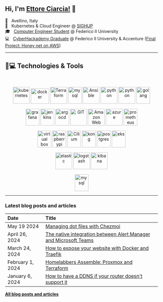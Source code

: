 
## Hi, I'm [Ettore Ciarcia!](https://ettoreciarcia.com) 👋

<!-- ABOUT_START -->
📌 &nbsp; Avellino, Italy  
💼 &nbsp; Kubernetes & Cloud Engineer @ [SIGHUP](https://sighup.io/)  
🎓 &nbsp; [Computer Engineer Student](https://www.unina.it/-/1483951-ingegneria-informatica) @ Federico II University <br>
💻 &nbsp; [CyberHackademy Graduate](https://academy.dieti.unina.it/index.php/cybersecurity-hackademy-it) @ Federico II University & Accenture ([Final Project: Honey net on AWS](https://www.youtube.com/watch?v=DDVL2ZiZcyg&t=4s))



___

## 🚀💻 Technologies & Tools

<br> 

<p align="center">
    <img src="https://www.vectorlogo.zone/logos/kubernetes/kubernetes-icon.svg" alt="kubernetes" width="55" height="55"/>
    <img src="https://www.vectorlogo.zone/logos/docker/docker-official.svg" alt="docker" width="60" height="50"/>
    <img src="https://www.vectorlogo.zone/logos/terraformio/terraformio-icon.svg" alt="Terraform" width="55" height="55"/>
    <img src="https://www.vectorlogo.zone/logos/linux/linux-icon.svg" alt="mysql" width="45" height="55"/>
    <img src="https://www.vectorlogo.zone/logos/ansible/ansible-icon.svg" alt="Ansible" width="55" height="55"/>
    <img src="https://www.vectorlogo.zone/logos/vagrantup/vagrantup-icon.svg" alt="python" width="55" height="55"/>
    <img src="https://www.vectorlogo.zone/logos/python/python-icon.svg" alt="python" width="55" height="55"/>
    <img src="https://www.vectorlogo.zone/logos/golang/golang-icon.svg" alt="golang" width="45" height="55"/>
</p>
<p align="center">
    <img src="https://www.vectorlogo.zone/logos/grafana/grafana-icon.svg" alt="grafana" width="45" height="55"/>
    <img src="https://www.vectorlogo.zone/logos/jenkins/jenkins-icon.svg" alt="jenkins" width="45" height="55"/>
    <img src="https://www.vectorlogo.zone/logos/argoprojio/argoprojio-icon.svg" alt="argocd" width="45" height="55"/>
    <img src="https://www.vectorlogo.zone/logos/git-scm/git-scm-icon.svg" alt="GIT" width="55" height="55"/> 
    <img src="https://www.vectorlogo.zone/logos/amazon_aws/amazon_aws-icon.svg" alt="Amazon Web Services" width="55" height="55"/>
    <img src="https://www.vectorlogo.zone/logos/microsoft_azure/microsoft_azure-icon.svg" alt="azure" width="55" height="55"/>
    <img src="https://www.vectorlogo.zone/logos/prometheusio/prometheusio-icon.svg" alt="prometheus" width="45" height="55"/>
</p>
<p align="center">
    <img src="https://www.vectorlogo.zone/logos/virtualbox/virtualbox-icon.svg" alt="virtual box" width="45" height="55"/>
    <img src="https://www.vectorlogo.zone/logos/raspberrypi/raspberrypi-icon.svg" alt="raspberrypi" width="45" height="55"/>
    <img src="https://www.vectorlogo.zone/logos/ciliumio/ciliumio-icon.svg" alt="Cilium" width="45" height="55"/>
    <!-- <img src="https://www.vectorlogo.zone/logos/containerdio/containerdio-icon.svg" alt="containerd" width="45" height="55"/> -->
    <img src="https://www.vectorlogo.zone/logos/konghq/konghq-icon.svg" alt="kong" width="45" height="55"/>
    <img src="https://www.vectorlogo.zone/logos/postgresql/postgresql-icon.svg" alt="postgres" width="45" height="55"/>
    <img src="https://www.vectorlogo.zone/logos/amazon_eks/amazon_eks-icon.svg" alt="eks" width="45" height="55"/>
</p>
<p align="center">
    <img src="https://www.vectorlogo.zone/logos/elastic/elastic-icon.svg" alt="elastic" width="55" height="55"/>
    <img src="https://www.vectorlogo.zone/logos/elasticco_logstash/elasticco_logstash-icon.svg" alt="logstash" width="55" height="55"/>
    <img src="https://www.vectorlogo.zone/logos/elasticco_kibana/elasticco_kibana-icon.svg" alt="kibana" width="55" height="55"/>
</p>
<p align="center">
    <img src="https://www.vectorlogo.zone/logos/nginx/nginx-icon.svg" alt="mysql" width="45" height="55"/>
</p>

___

### Latest blog posts and articles

| Date          | Title |
|:--------------|:------|
| May 19 2024 | [Managing dot files with Chezmoi](https://ettoreciarcia.com/posts/21-managing-dot-files-with-chezmoi/) | 
| April 26, 2024 | [The native integration between Alert Manager and Microsoft Teams](https://ettoreciarcia.com/posts/20-native-integration-alertmanager-msteams/) | 
| March 24, 2024 | [How to expose your website with Docker and Traefik](https://ettoreciarcia.com/posts/19-how-to-self-host-your-website/) | 
| February 1, 2024 | [Homelabbers Assemble: Proxmox and Terraform](https://ettoreciarcia.com/posts/18-homelabbers-assemble/) | 
| January 6, 2024 | [How to have a DDNS if your router doesn't support it](https://ettoreciarcia.com/posts/17-ddns-without-ddns/) |


[**All blog posts and articles**](https://ettoreciarcia.com/posts/)



<!-- [![Anurag's GitHub stats](https://github-readme-stats.vercel.app/api?username=ettoreciarcia)](https://github.com/anuraghazra/github-readme-stats) -->


